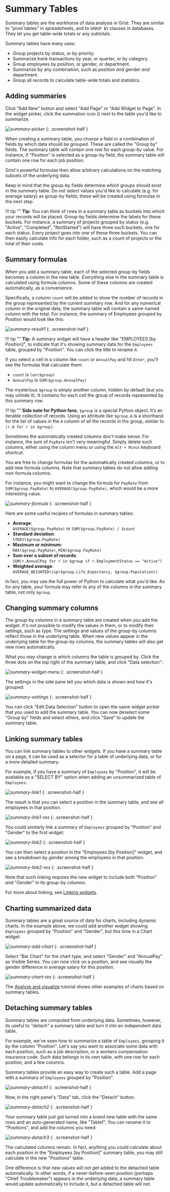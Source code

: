 # Summary Tables

Summary tables are the workhorse of data analysis in Grist. They are similar to "pivot tables" in
spreadsheets, and to `GROUP BY` clauses in databases. They let you get table-wide totals or any
subtotals.

Summary tables have many uses:

  - Group projects by status, or by priority.
  - Summarize bank transactions by year, or quarter, or by category.
  - Group employees by position, or gender, or department.
  - Summarize by any combination, such as position *and* gender *and* department.
  - Group all records to calculate table-wide totals and statistics.

## Adding summaries

Click "Add New" button and select "Add Page" or "Add Widget to Page". In
the widget picker, click the summation icon
(<span class="grist-icon" style="--icon: var(--icon-Pivot)"></span>) next to the table you'd like
to summarize.

<span class="screenshot-large">*![summary-picker](images/summary-picker.png)*</span>
{: .screenshot-half }

When creating a summary table, you choose a field or a combination of fields by which data should
be grouped. These are called the "Group by" fields. The summary table will contain one row for
each group-by value. For instance, if "Position" is selected as a group-by field, the summary
table will contain one row for each job position.

Grist's powerful formulas then allow arbitrary calculations on the matching subsets of the
underlying data.

Keep in mind that the group-by fields determine *which* groups should exist in the summary table.
Do not select values you'd like to calculate (e.g. for average salary) as group-by fields; these will
be created using formulas in the next step.

!!! tip ""
    **Tip:** You can think of rows in a summary table as buckets into which your records will be
    placed. Group-by fields determine the labels for these buckets. For instance, a summary of
    projects grouped by status (e.g. "Active", "Completed", "NotStarted") will have three such
    buckets, one for each status. Every project goes into one of these three buckets. You can then
    easily calculate info for each folder, such as a count of projects or the total of their costs.

## Summary formulas

When you add a summary table, each of the selected group-by fields becomes a column in the new
table. *Everything* else in the summary table is calculated using formula columns. Some of these
columns are created automatically, as a convenience.

Specifically, a column `count` will be added to show the number of records in the group
represented by the current summary row. And for any numerical column in the original data, the
summary table will contain a same-named column with the total. For instance, the summary of
Employees grouped by Position would look like this:

<span class="screenshot-large">*![summary-result1](images/summary-result1.png)*</span>
{: .screenshot-half }

!!! tip ""
    **Tip:** A summary widget will have a header like "EMPLOYEES [by Position]", to
    indicate that it's showing summary data for the `Employees` table, grouped by "Position". You
    can click the title to rename it.

If you select a cell in a column like `count` or `AnnualPay` and hit <code
class="keys">*Enter*</code>, you'll see the formulas that calculate them:

  - `count` is `len($group)`
  - `AnnualPay` is `SUM($group.AnnualPay)`

The mysterious `$group` is simply another column, hidden by default (but you may unhide it). It contains for each cell the group of records represented by this summary row.

!!! tip ""
    **Side note for Python fans.**
    `$group` is a special Python object. It’s an iterable collection of records. Using an
    attribute like `$group.A` is a shorthand for the list of values in the `A` column of all the
    records in the group, similar to `[r.A for r in $group]`.

Sometimes the automatically created columns don't make sense. For instance, the sum of `PayRate`
isn't very meaningful. Simply delete such columns, either using the column menu or
using the <code class="keys">*Alt* + *Minus*</code> keyboard shortcut.

You are free to change formulas for the automatically created columns, or to add new formula
columns. Note that summary tables do not allow adding *non*-formula columns.

For instance, you might want to change the formula for `PayRate` from `SUM($group.PayRate)` to
`AVERAGE($group.PayRate)`, which would be a more interesting value.

<span class="screenshot-large">*![summary-formula](images/summary-formula.png)*</span>
{: .screenshot-half }

Here are some useful recipies of formulas in summary tables:

  - **Average**:  
    `AVERAGE($group.PayRate)` or `SUM($group.PayRate) / $count`
  - **Standard deviation**:  
    `STDEV($group.PayRate)`
  - **Maximum or minimum**:  
    `MAX($group.PayRate)`, `MIN($group.PayRate)`
  - **Sum over a subset of records**:  
    `SUM(r.AnnualPay for r in $group if r.EmploymentStatus == "Active")`
  - **Weighted average**:  
    `AVERAGE_WEIGHTED(zip($group.Life_Expectancy, $group.Population))`

In fact, you may use the full power of Python to calculate what you'd like. As for any table, your
formula may refer to any of the columns in the summary table, not only `$group`.

## Changing summary columns

The group-by columns in a summary table are created when you add the widget. It's not possible to
modify the values in them, or to modify their settings, such as type. The settings and values of
the group-by columns reflect those in the underlying table. When new values appear in the
underlying table for the group-by columns, the summary tables will also get new rows
automatically.

What you may change is which columns the table is grouped by. Click the three dots on the top
right of the summary table, and click "Data selection":

<span class="screenshot-large">*![summary-widget-menu](images/summary-widget-menu.png)*</span>
{: .screenshot-half }

The settings in the side pane tell you which data is shown and how it's grouped:

<span class="screenshot-large">*![summary-settings](images/summary-settings.png)*</span>
{: .screenshot-half }

You can click "Edit Data Selection" button to open the same widget picker that you used to add the
summary table. You can now deselect some "Group by" fields and select others, and click "Save" to
update the summary table.

## Linking summary tables

You can link summary tables to other widgets. If you have a summary table on a
page, it can be used as a selector for a table of underlying data, or for a more detailed summary.

For example, if you have a summary of `Employees` by "Position", it will be available as a "SELECT
BY" option when adding an unsummarized table of `Employees`:

<span class="screenshot-large">*![summary-link1](images/summary-link1.png)*</span>
{: .screenshot-half }

The result is that you can select a position in the summary table, and see all employees in that
position.

<span class="screenshot-large">*![summary-link1-res](images/summary-link1-res.png)*</span>
{: .screenshot-half }

You could similarly link a summary of `Employees` grouped by "Position" and "Gender" to the first widget:

<span class="screenshot-large">*![summary-link2](images/summary-link2.png)*</span>
{: .screenshot-half }

You can then select a position in the "Employees [by Position]" widget, and see a breakdown by
gender among the employees in that position.

<span class="screenshot-large">*![summary-link2-res](images/summary-link2-res.png)*</span>
{: .screenshot-half }

Note that such linking requires the new widget to include both "Position" *and* "Gender" in its
group-by columns.

For more about linking, see [Linking widgets](linking-widgets.md).


## Charting summarized data

Summary tables are a great source of data for charts, including dynamic charts. In the example
above, we could add another widget showing `Employees` grouped by "Position" and "Gender", but
this time in a Chart widget.

<span class="screenshot-large">*![summary-add-chart](images/summary-add-chart.png)*</span>
{: .screenshot-half }

Select "Bar Chart" for the chart type, and select "Gender" and "AnnualPay" as Visible Series. You
can now click on a position, and see visually the gender difference in average salary for this
position.

<span class="screenshot-large">*![summary-chart-res](images/summary-chart-res.png)*</span>
{: .screenshot-half }

The [Analyze and visualize](investment-research.md#dynamic-charts) tutorial shows other examples
of charts based on summary tables.


## Detaching summary tables

Summary tables are computed from underlying data. Sometimes, however, its useful to *"detach"* a
summary table and turn it into an independent data table.

For example, we've seen how to summarize a table of `Employees`, grouping it by the column
"Position". Let's say you want to associate some data with each position, such as a job
description, or a workers compensation insurance code. Such data belongs in its own table,
with one row for each position, and a few columns.

Summary tables provide an easy way to create such a table. Add a page with a summary of
`Employees` grouped by "Position".

<span class="screenshot-large">*![summary-detach1](images/summary-detach1.png)*</span>
{: .screenshot-half }

Now, in the right panel's "Data" tab, click the "Detach" button.

<span class="screenshot-large">*![summary-detach2](images/summary-detach2.png)*</span>
{: .screenshot-half }

Your summary table just got turned into a brand new table with the same rows and an auto-generated
name, like "Table1". You can rename it to "Positions", and add the columns you need:

<span class="screenshot-large">*![summary-detach3](images/summary-detach3.png)*</span>
{: .screenshot-half }

The calculated columns remain. In fact, anything you could calculate about each position in the
"Employees [by Position]" summary table, you may still calculate in the new "Positions" table.

One difference is that new values will not get added to the detached table automatically. In other
words, if a never-before-seen position (perhaps "Chief Troublemaker") appears in the underlying
data, a summary table would update automatically to include it, but a detached table will not.
